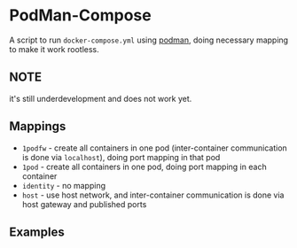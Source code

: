 # PodMan-Compose

A script to run `docker-compose.yml` using [podman](https://podman.io/),
doing necessary mapping to make it work rootless.

## NOTE

it's still underdevelopment and does not work yet.

## Mappings

* `1podfw` - create all containers in one pod (inter-container communication is done via `localhost`), doing port mapping in that pod
* `1pod` - create all containers in one pod, doing port mapping in each container
* `identity` - no mapping
* `host` - use host network, and inter-container communication is done via host gateway and published ports

## Examples

